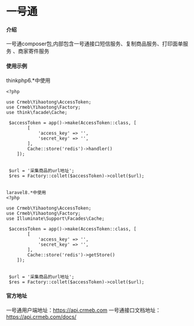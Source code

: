 # 一号通

#### 介绍
一号通composer包,内部包含一号通接口短信服务、复制商品服务、打印面单服务
、商家寄件服务

#### 使用示例

thinkphp6.*中使用
```phpregexp
<?php

use Crmeb\Yihaotong\AccessToken;
use Crmeb\Yihaotong\Factory;
use think\facade\Cache;

 $accessToken = app()->make(AccessToken::class, [
        [
            'access_key' => '',
            'secret_key' => '',
        ],
        Cache::store('redis')->handler()
    ]);
  
  
 $url = '采集商品的url地址';
 $res = Factory::collet($accessToken)->collet($url);

```

```phpregexp

laravel8.*中使用
<?php

use Crmeb\Yihaotong\AccessToken;
use Crmeb\Yihaotong\Factory;
use Illuminate\Support\Facades\Cache;

 $accessToken = app()->make(AccessToken::class, [
        [
            'access_key' => '',
            'secret_key' => '',
        ],
        Cache::store('redis')->getStore()
    ]);
  
  
 $url = '采集商品的url地址';
 $res = Factory::collet($accessToken)->collet($url);

```

#### 官方地址

一号通用户端地址：https://api.crmeb.com
一号通接口文档地址：https://api.crmeb.com/docs/
